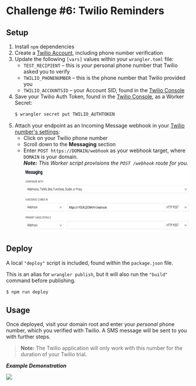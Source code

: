 # Challenge #6: Twilio Reminders

## Setup

1. Install `npm` dependencies
2. Create a [Twilio Account](https://www.twilio.com/console), including phone number verification
3. Update the following `[vars]` values within your `wrangler.toml` file:
    * `TEST_RECIPIENT` – this is *your* personal phone number that Twilio asked you to verify
    * `TWILIO_PHONENUMBER` – this is the phone number that Twilio provided you
    * `TWILIO_ACCOUNTSID` – your Account SID, found in the [Twilio Console](https://www.twilio.com/console)
4. Save your Twilio Auth Token, found in the [Twilio Console](https://www.twilio.com/console), as a Worker Secret:
    ```sh
    $ wrangler secret put TWILIO_AUTHTOKEN
    ```
5. Attach your endpoint as an Incoming Message webhook in your [Twilio number's settings](https://www.twilio.com/console/phone-numbers/incoming):
    * Click on your Twilio phone number
    * Scroll down to the **Messaging** section
    * Enter `POST https://DOMAIN/webhook` as your webhook target, where `DOMAIN` is your domain.<br>_**Note:** This Worker script provisions the `POST /webhook` route for you._<br><img src="media/webhook.png" height="180"/>


## Deploy

A local `"deploy"` script is included, found within the `package.json` file.

This is an alias for `wrangler publish`, but it will also run the `"build"` command before publishing.

```sh
$ npm run deploy
```

## Usage

Once deployed, visit your domain root and enter your _personal_ phone number, which you verified with Twilio. A SMS message will be sent to you with further steps.

> **Note:** The Twilio application will only work with this number for the duration of your Twilio trial.

***Example Demonstration***

<img width="320" src="media/demo.gif"/>
